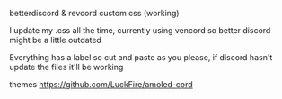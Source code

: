 betterdiscord & revcord custom css (working)

I update my .css all the time, currently using vencord so better discord might be a little outdated

Everything has a label so cut and paste as you please, if discord hasn't update the files it'll be working

themes
https://github.com/LuckFire/amoled-cord
